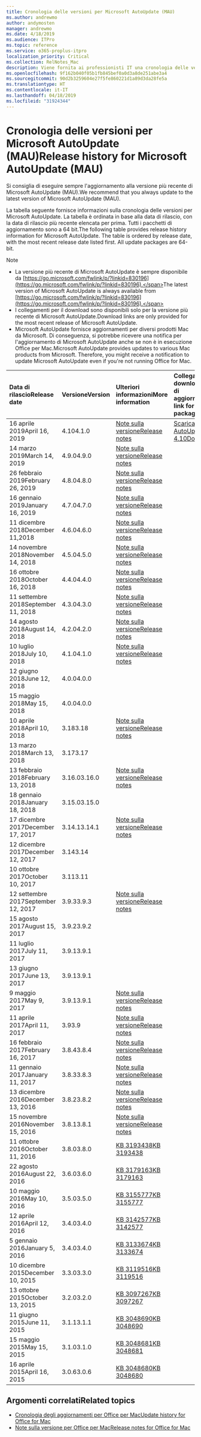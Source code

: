 ```yaml
---
title: Cronologia delle versioni per Microsoft AutoUpdate (MAU)
ms.author: andrewmo
author: andymosten
manager: andrewmo
ms.date: 4/18/2019
ms.audience: ITPro
ms.topic: reference
ms.service: o365-proplus-itpro
localization_priority: Critical
ms.collection: RelNotes_Mac
description: Viene fornita ai professionisti IT una cronologia delle versioni per Microsoft AutoUpdate (MAU)
ms.openlocfilehash: 9f162b040f05b1fb845bef0a0d3a8de251abe3a4
ms.sourcegitcommit: 90d2b3259604e27f5fe860221d1a89d3da28fe5a
ms.translationtype: HT
ms.contentlocale: it-IT
ms.lasthandoff: 04/18/2019
ms.locfileid: "31924344"
---
```

# <a name="release-history-for-microsoft-autoupdate-mau"></a><span data-ttu-id="8c075-103">Cronologia delle versioni per Microsoft AutoUpdate (MAU)</span><span class="sxs-lookup"><span data-stu-id="8c075-103">Release history for Microsoft AutoUpdate (MAU)</span></span>
 
<span data-ttu-id="8c075-104">Si consiglia di eseguire sempre l'aggiornamento alla versione più recente di Microsoft AutoUpdate (MAU).</span><span class="sxs-lookup"><span data-stu-id="8c075-104">We recommend that you always update to the latest version of Microsoft AutoUpdate (MAU).</span></span>

<span data-ttu-id="8c075-p101">La tabella seguente fornisce informazioni sulla cronologia delle versioni per Microsoft AutoUpdate. La tabella è ordinata in base alla data di rilascio, con la data di rilascio più recente elencata per prima. Tutti i pacchetti di aggiornamento sono a 64 bit.</span><span class="sxs-lookup"><span data-stu-id="8c075-p101">The following table provides release history information for Microsoft AutoUpdate. The table is ordered by release date, with the most recent release date listed first. All update packages are 64-bit.</span></span>


> [!NOTE]
> - <span data-ttu-id="8c075-108">La versione più recente di Microsoft AutoUpdate è sempre disponibile da [https://go.microsoft.com/fwlink/p/?linkid=830196](https://go.microsoft.com/fwlink/p/?linkid=830196).</span><span class="sxs-lookup"><span data-stu-id="8c075-108">The latest version of Microsoft AutoUpdate is always available from [https://go.microsoft.com/fwlink/p/?linkid=830196](https://go.microsoft.com/fwlink/p/?linkid=830196).</span></span>
> - <span data-ttu-id="8c075-109">I collegamenti per il download sono disponibili solo per la versione più recente di Microsoft AutoUpdate.</span><span class="sxs-lookup"><span data-stu-id="8c075-109">Download links are only provided for the most recent release of Microsoft AutoUpdate.</span></span>
> - <span data-ttu-id="8c075-p102">Microsoft AutoUpdate fornisce aggiornamenti per diversi prodotti Mac da Microsoft. Di conseguenza, si potrebbe ricevere una notifica per l'aggiornamento di Microsoft AutoUpdate anche se non è in esecuzione Office per Mac.</span><span class="sxs-lookup"><span data-stu-id="8c075-p102">Microsoft AutoUpdate provides updates to various Mac products from Microsoft. Therefore, you might receive a notification to update Microsoft AutoUpdate even if you're not running Office for Mac.</span></span>
  
|<span data-ttu-id="8c075-112">**Data di rilascio**</span><span class="sxs-lookup"><span data-stu-id="8c075-112">**Release date**</span></span>|<span data-ttu-id="8c075-113">**Versione**</span><span class="sxs-lookup"><span data-stu-id="8c075-113">**Version**</span></span>|<span data-ttu-id="8c075-114">**Ulteriori informazioni**</span><span class="sxs-lookup"><span data-stu-id="8c075-114">**More information**</span></span>|<span data-ttu-id="8c075-115">**Collegamento per il download del pacchetto di aggiornamento**</span><span class="sxs-lookup"><span data-stu-id="8c075-115">**Download link for the update package**</span></span>|
|:-----|:-----|:-----|:-----|
|<span data-ttu-id="8c075-116">16 aprile 2019</span><span class="sxs-lookup"><span data-stu-id="8c075-116">April 16, 2019</span></span> <br/>|<span data-ttu-id="8c075-117">4.10</span><span class="sxs-lookup"><span data-stu-id="8c075-117">4.1.0</span></span> <br/> | [<span data-ttu-id="8c075-118">Note sulla versione</span><span class="sxs-lookup"><span data-stu-id="8c075-118">Release notes</span></span>](release-notes-office-for-mac.md#April-2019-release) <br/> |[<span data-ttu-id="8c075-119">Scarica Microsoft AutoUpdate 4.10</span><span class="sxs-lookup"><span data-stu-id="8c075-119">Download MAU 4.10</span></span>](https://go.microsoft.com/fwlink/p/?linkid=830196) <br/> |
|<span data-ttu-id="8c075-120">14 marzo 2019</span><span class="sxs-lookup"><span data-stu-id="8c075-120">March 14, 2019</span></span> <br/>|<span data-ttu-id="8c075-121">4.9.0</span><span class="sxs-lookup"><span data-stu-id="8c075-121">4.9.0</span></span> <br/> | [<span data-ttu-id="8c075-122">Note sulla versione</span><span class="sxs-lookup"><span data-stu-id="8c075-122">Release notes</span></span>](release-notes-office-for-mac.md#march-2019-release) <br/> | <br/> |
|<span data-ttu-id="8c075-123">26 febbraio 2019</span><span class="sxs-lookup"><span data-stu-id="8c075-123">February 26, 2019</span></span> <br/>|<span data-ttu-id="8c075-124">4.8.0</span><span class="sxs-lookup"><span data-stu-id="8c075-124">4.8.0</span></span> <br/> | [<span data-ttu-id="8c075-125">Note sulla versione</span><span class="sxs-lookup"><span data-stu-id="8c075-125">Release notes</span></span>](release-notes-office-for-mac.md#january-2019-release) <br/> |<br/> |
|<span data-ttu-id="8c075-126">16 gennaio 2019</span><span class="sxs-lookup"><span data-stu-id="8c075-126">January 16, 2019</span></span> <br/>|<span data-ttu-id="8c075-127">4.7.0</span><span class="sxs-lookup"><span data-stu-id="8c075-127">4.7.0</span></span> <br/> | [<span data-ttu-id="8c075-128">Note sulla versione</span><span class="sxs-lookup"><span data-stu-id="8c075-128">Release notes</span></span>](release-notes-office-for-mac.md#january-2019-release) <br/> | |
|<span data-ttu-id="8c075-129">11 dicembre 2018</span><span class="sxs-lookup"><span data-stu-id="8c075-129">December 11,2018</span></span> <br/>|<span data-ttu-id="8c075-130">4.6.0</span><span class="sxs-lookup"><span data-stu-id="8c075-130">4.6.0</span></span> <br/> | [<span data-ttu-id="8c075-131">Note sulla versione</span><span class="sxs-lookup"><span data-stu-id="8c075-131">Release notes</span></span>](release-notes-office-for-mac.md#december-2018-release) <br/> ||
|<span data-ttu-id="8c075-132">14 novembre 2018</span><span class="sxs-lookup"><span data-stu-id="8c075-132">November 14, 2018</span></span> <br/> |<span data-ttu-id="8c075-133">4.5.0</span><span class="sxs-lookup"><span data-stu-id="8c075-133">4.5.0</span></span> <br/> |[<span data-ttu-id="8c075-134">Note sulla versione</span><span class="sxs-lookup"><span data-stu-id="8c075-134">Release notes</span></span>](release-notes-office-for-mac.md#november-2018-release) <br/> | |
|<span data-ttu-id="8c075-135">16 ottobre 2018</span><span class="sxs-lookup"><span data-stu-id="8c075-135">October 16, 2018</span></span> <br/> |<span data-ttu-id="8c075-136">4.4.0</span><span class="sxs-lookup"><span data-stu-id="8c075-136">4.4.0</span></span> <br/> |[<span data-ttu-id="8c075-137">Note sulla versione</span><span class="sxs-lookup"><span data-stu-id="8c075-137">Release notes</span></span>](release-notes-office-for-mac.md#october-2018-release) <br/> | |
|<span data-ttu-id="8c075-138">11 settembre 2018</span><span class="sxs-lookup"><span data-stu-id="8c075-138">September 11, 2018</span></span>  <br/> |<span data-ttu-id="8c075-139">4.3.0</span><span class="sxs-lookup"><span data-stu-id="8c075-139">4.3.0</span></span>  <br/> |[<span data-ttu-id="8c075-140">Note sulla versione</span><span class="sxs-lookup"><span data-stu-id="8c075-140">Release notes</span></span>](release-notes-office-for-mac.md#september-2018-release) <br/> | |
|<span data-ttu-id="8c075-141">14 agosto 2018</span><span class="sxs-lookup"><span data-stu-id="8c075-141">August 14, 2018</span></span>  <br/> |<span data-ttu-id="8c075-142">4.2.0</span><span class="sxs-lookup"><span data-stu-id="8c075-142">4.2.0</span></span>  <br/> |[<span data-ttu-id="8c075-143">Note sulla versione</span><span class="sxs-lookup"><span data-stu-id="8c075-143">Release notes</span></span>](release-notes-office-for-mac.md#august-2018-release) <br/> | |
|<span data-ttu-id="8c075-144">10 luglio 2018</span><span class="sxs-lookup"><span data-stu-id="8c075-144">July 10, 2018</span></span>  <br/> |<span data-ttu-id="8c075-145">4.1.0</span><span class="sxs-lookup"><span data-stu-id="8c075-145">4.1.0</span></span>  <br/> |[<span data-ttu-id="8c075-146">Note sulla versione</span><span class="sxs-lookup"><span data-stu-id="8c075-146">Release notes</span></span>](release-notes-office-for-mac.md#july-2018-release) <br/> | |
|<span data-ttu-id="8c075-147">12 giugno 2018</span><span class="sxs-lookup"><span data-stu-id="8c075-147">June 12, 2018</span></span>  <br/> |<span data-ttu-id="8c075-148">4.0.0</span><span class="sxs-lookup"><span data-stu-id="8c075-148">4.0.0</span></span>  <br/> |||
|<span data-ttu-id="8c075-149">15 maggio 2018</span><span class="sxs-lookup"><span data-stu-id="8c075-149">May 15, 2018</span></span>  <br/> |<span data-ttu-id="8c075-150">4.0.0</span><span class="sxs-lookup"><span data-stu-id="8c075-150">4.0.0</span></span>  <br/> |||
|<span data-ttu-id="8c075-151">10 aprile 2018</span><span class="sxs-lookup"><span data-stu-id="8c075-151">April 10, 2018</span></span>  <br/> |<span data-ttu-id="8c075-152">3.18</span><span class="sxs-lookup"><span data-stu-id="8c075-152">3.18</span></span>  <br/> |[<span data-ttu-id="8c075-153">Note sulla versione</span><span class="sxs-lookup"><span data-stu-id="8c075-153">Release notes</span></span>](release-notes-office-for-mac.md#april-2018-release) <br/> ||
|<span data-ttu-id="8c075-154">13 marzo 2018</span><span class="sxs-lookup"><span data-stu-id="8c075-154">March 13, 2018</span></span>  <br/> |<span data-ttu-id="8c075-155">3.17</span><span class="sxs-lookup"><span data-stu-id="8c075-155">3.17</span></span>  <br/> |||
|<span data-ttu-id="8c075-156">13 febbraio 2018</span><span class="sxs-lookup"><span data-stu-id="8c075-156">February 13, 2018</span></span>  <br/> |<span data-ttu-id="8c075-157">3.16.0</span><span class="sxs-lookup"><span data-stu-id="8c075-157">3.16.0</span></span>  <br/> |[<span data-ttu-id="8c075-158">Note sulla versione</span><span class="sxs-lookup"><span data-stu-id="8c075-158">Release notes</span></span>](release-notes-office-for-mac.md#february-2018-release) <br/> | <br/> |
|<span data-ttu-id="8c075-159">18 gennaio 2018</span><span class="sxs-lookup"><span data-stu-id="8c075-159">January 18, 2018</span></span>  <br/> |<span data-ttu-id="8c075-160">3.15.0</span><span class="sxs-lookup"><span data-stu-id="8c075-160">3.15.0</span></span>  <br/> |<br/> |
|<span data-ttu-id="8c075-161">17 dicembre 2017</span><span class="sxs-lookup"><span data-stu-id="8c075-161">December 17, 2017</span></span>  <br/> |<span data-ttu-id="8c075-162">3.14.1</span><span class="sxs-lookup"><span data-stu-id="8c075-162">3.14.1</span></span>  <br/> |[<span data-ttu-id="8c075-163">Note sulla versione</span><span class="sxs-lookup"><span data-stu-id="8c075-163">Release notes</span></span>](release-notes-office-for-mac.md#december-2017-release) <br/> | <br/> |
|<span data-ttu-id="8c075-164">12 dicembre 2017</span><span class="sxs-lookup"><span data-stu-id="8c075-164">December 12, 2017</span></span>  <br/> |<span data-ttu-id="8c075-165">3.14</span><span class="sxs-lookup"><span data-stu-id="8c075-165">3.14</span></span>  <br/> ||  <br/> |
|<span data-ttu-id="8c075-166">10 ottobre 2017</span><span class="sxs-lookup"><span data-stu-id="8c075-166">October 10, 2017</span></span>  <br/> |<span data-ttu-id="8c075-167">3.11</span><span class="sxs-lookup"><span data-stu-id="8c075-167">3.11</span></span>  <br/> ||<br/> |
|<span data-ttu-id="8c075-168">12 settembre 2017</span><span class="sxs-lookup"><span data-stu-id="8c075-168">September 12, 2017</span></span>  <br/> |<span data-ttu-id="8c075-169">3.9.3</span><span class="sxs-lookup"><span data-stu-id="8c075-169">3.9.3</span></span>  <br/> |[<span data-ttu-id="8c075-170">Note sulla versione</span><span class="sxs-lookup"><span data-stu-id="8c075-170">Release notes</span></span>](release-notes-office-for-mac.md#september-2017-release) <br/> |<br/> |
|<span data-ttu-id="8c075-171">15 agosto 2017</span><span class="sxs-lookup"><span data-stu-id="8c075-171">August 15, 2017</span></span>  <br/> |<span data-ttu-id="8c075-172">3.9.2</span><span class="sxs-lookup"><span data-stu-id="8c075-172">3.9.2</span></span>  <br/> || <br/> |
|<span data-ttu-id="8c075-173">11 luglio 2017</span><span class="sxs-lookup"><span data-stu-id="8c075-173">July 11, 2017</span></span>  <br/> |<span data-ttu-id="8c075-174">3.9.1</span><span class="sxs-lookup"><span data-stu-id="8c075-174">3.9.1</span></span>  <br/> || <br/> |
|<span data-ttu-id="8c075-175">13 giugno 2017</span><span class="sxs-lookup"><span data-stu-id="8c075-175">June 13, 2017</span></span>  <br/> |<span data-ttu-id="8c075-176">3.9.1</span><span class="sxs-lookup"><span data-stu-id="8c075-176">3.9.1</span></span>  <br/> || <br/> |
|<span data-ttu-id="8c075-177">9 maggio 2017</span><span class="sxs-lookup"><span data-stu-id="8c075-177">May 9, 2017</span></span>  <br/> |<span data-ttu-id="8c075-178">3.9.1</span><span class="sxs-lookup"><span data-stu-id="8c075-178">3.9.1</span></span>  <br/> |[<span data-ttu-id="8c075-179">Note sulla versione</span><span class="sxs-lookup"><span data-stu-id="8c075-179">Release notes</span></span>](release-notes-office-for-mac.md#may-2017-release) <br/> | <br/> |
|<span data-ttu-id="8c075-180">11 aprile 2017</span><span class="sxs-lookup"><span data-stu-id="8c075-180">April 11, 2017</span></span>  <br/> |<span data-ttu-id="8c075-181">3.9</span><span class="sxs-lookup"><span data-stu-id="8c075-181">3.9</span></span>  <br/> |[<span data-ttu-id="8c075-182">Note sulla versione</span><span class="sxs-lookup"><span data-stu-id="8c075-182">Release notes</span></span>](release-notes-office-for-mac.md#april-2017-release) <br/> |  <br/> |
|<span data-ttu-id="8c075-183">16 febbraio 2017</span><span class="sxs-lookup"><span data-stu-id="8c075-183">February 16, 2017</span></span>  <br/> |<span data-ttu-id="8c075-184">3.8.4</span><span class="sxs-lookup"><span data-stu-id="8c075-184">3.8.4</span></span>  <br/> |[<span data-ttu-id="8c075-185">Note sulla versione</span><span class="sxs-lookup"><span data-stu-id="8c075-185">Release notes</span></span>](release-notes-office-for-mac.md#february-2017-release) <br/> | <br/> |
|<span data-ttu-id="8c075-186">11 gennaio 2017</span><span class="sxs-lookup"><span data-stu-id="8c075-186">January 11, 2017</span></span>  <br/> |<span data-ttu-id="8c075-187">3.8.3</span><span class="sxs-lookup"><span data-stu-id="8c075-187">3.8.3</span></span>  <br/> |[<span data-ttu-id="8c075-188">Note sulla versione</span><span class="sxs-lookup"><span data-stu-id="8c075-188">Release notes</span></span>](release-notes-office-for-mac.md#january-2017-release) <br/> | <br/> |
|<span data-ttu-id="8c075-189">13 dicembre 2016</span><span class="sxs-lookup"><span data-stu-id="8c075-189">December 13, 2016</span></span>  <br/> |<span data-ttu-id="8c075-190">3.8.2</span><span class="sxs-lookup"><span data-stu-id="8c075-190">3.8.2</span></span>  <br/> |[<span data-ttu-id="8c075-191">Note sulla versione</span><span class="sxs-lookup"><span data-stu-id="8c075-191">Release notes</span></span>](release-notes-office-for-mac.md#december-2016-release) <br/> | <br/> |
|<span data-ttu-id="8c075-192">15 novembre 2016</span><span class="sxs-lookup"><span data-stu-id="8c075-192">November 15, 2016</span></span>  <br/> |<span data-ttu-id="8c075-193">3.8.1</span><span class="sxs-lookup"><span data-stu-id="8c075-193">3.8.1</span></span>  <br/> |[<span data-ttu-id="8c075-194">Note sulla versione</span><span class="sxs-lookup"><span data-stu-id="8c075-194">Release notes</span></span>](release-notes-office-for-mac.md#november-2016-release) <br/> | <br/> |
|<span data-ttu-id="8c075-195">11 ottobre 2016</span><span class="sxs-lookup"><span data-stu-id="8c075-195">October 11, 2016</span></span>  <br/> |<span data-ttu-id="8c075-196">3.8.0</span><span class="sxs-lookup"><span data-stu-id="8c075-196">3.8.0</span></span>  <br/> |[<span data-ttu-id="8c075-197">KB 3193438</span><span class="sxs-lookup"><span data-stu-id="8c075-197">KB 3193438</span></span>](https://support.microsoft.com/kb/3193438) <br/> | <br/> |
|<span data-ttu-id="8c075-198">22 agosto 2016</span><span class="sxs-lookup"><span data-stu-id="8c075-198">August 22, 2016</span></span>  <br/> |<span data-ttu-id="8c075-199">3.6.0</span><span class="sxs-lookup"><span data-stu-id="8c075-199">3.6.0</span></span>  <br/> |[<span data-ttu-id="8c075-200">KB 3179163</span><span class="sxs-lookup"><span data-stu-id="8c075-200">KB 3179163</span></span>](https://support.microsoft.com/kb/3179163) <br/> | <br/> |
|<span data-ttu-id="8c075-201">10 maggio 2016</span><span class="sxs-lookup"><span data-stu-id="8c075-201">May 10, 2016</span></span>  <br/> |<span data-ttu-id="8c075-202">3.5.0</span><span class="sxs-lookup"><span data-stu-id="8c075-202">3.5.0</span></span>  <br/> |[<span data-ttu-id="8c075-203">KB 3155777</span><span class="sxs-lookup"><span data-stu-id="8c075-203">KB 3155777</span></span>](https://support.microsoft.com/kb/3155777) <br/> | <br/> |
|<span data-ttu-id="8c075-204">12 aprile 2016</span><span class="sxs-lookup"><span data-stu-id="8c075-204">April 12, 2016</span></span>  <br/> |<span data-ttu-id="8c075-205">3.4.0</span><span class="sxs-lookup"><span data-stu-id="8c075-205">3.4.0</span></span>  <br/> |[<span data-ttu-id="8c075-206">KB 3142577</span><span class="sxs-lookup"><span data-stu-id="8c075-206">KB 3142577</span></span>](https://support.microsoft.com/kb/3142577) <br/> | <br/> |
|<span data-ttu-id="8c075-207">5 gennaio 2016</span><span class="sxs-lookup"><span data-stu-id="8c075-207">January 5, 2016</span></span>  <br/> |<span data-ttu-id="8c075-208">3.4.0</span><span class="sxs-lookup"><span data-stu-id="8c075-208">3.4.0</span></span>  <br/> |[<span data-ttu-id="8c075-209">KB 3133674</span><span class="sxs-lookup"><span data-stu-id="8c075-209">KB 3133674</span></span>](https://support.microsoft.com/kb/3133674) <br/> | <br/> |
|<span data-ttu-id="8c075-210">10 dicembre 2015</span><span class="sxs-lookup"><span data-stu-id="8c075-210">December 10, 2015</span></span>  <br/> |<span data-ttu-id="8c075-211">3.3.0</span><span class="sxs-lookup"><span data-stu-id="8c075-211">3.3.0</span></span>  <br/> |[<span data-ttu-id="8c075-212">KB 3119516</span><span class="sxs-lookup"><span data-stu-id="8c075-212">KB 3119516</span></span>](https://support.microsoft.com/kb/3119516) <br/> | <br/> |
|<span data-ttu-id="8c075-213">13 ottobre 2015</span><span class="sxs-lookup"><span data-stu-id="8c075-213">October 13, 2015</span></span>  <br/> |<span data-ttu-id="8c075-214">3.2.0</span><span class="sxs-lookup"><span data-stu-id="8c075-214">3.2.0</span></span>  <br/> |[<span data-ttu-id="8c075-215">KB 3097267</span><span class="sxs-lookup"><span data-stu-id="8c075-215">KB 3097267</span></span>](https://support.microsoft.com/kb/3097267) <br/> | <br/> |
|<span data-ttu-id="8c075-216">11 giugno 2015</span><span class="sxs-lookup"><span data-stu-id="8c075-216">June 11, 2015</span></span>  <br/> |<span data-ttu-id="8c075-217">3.1.1</span><span class="sxs-lookup"><span data-stu-id="8c075-217">3.1.1</span></span>  <br/> |[<span data-ttu-id="8c075-218">KB 3048690</span><span class="sxs-lookup"><span data-stu-id="8c075-218">KB 3048690</span></span>](https://support.microsoft.com/kb/3048690) <br/> | <br/> |
|<span data-ttu-id="8c075-219">15 maggio 2015</span><span class="sxs-lookup"><span data-stu-id="8c075-219">May 15, 2015</span></span>  <br/> |<span data-ttu-id="8c075-220">3.1.0</span><span class="sxs-lookup"><span data-stu-id="8c075-220">3.1.0</span></span>  <br/> |[<span data-ttu-id="8c075-221">KB 3048681</span><span class="sxs-lookup"><span data-stu-id="8c075-221">KB 3048681</span></span>](https://support.microsoft.com/kb/3048681) <br/> | <br/> |
|<span data-ttu-id="8c075-222">16 aprile 2015</span><span class="sxs-lookup"><span data-stu-id="8c075-222">April 16, 2015</span></span>  <br/> |<span data-ttu-id="8c075-223">3.0.6</span><span class="sxs-lookup"><span data-stu-id="8c075-223">3.0.6</span></span>  <br/> |[<span data-ttu-id="8c075-224">KB 3048680</span><span class="sxs-lookup"><span data-stu-id="8c075-224">KB 3048680</span></span>](https://support.microsoft.com/kb/3048680) <br/> | <br/> |

## <a name="related-topics"></a><span data-ttu-id="8c075-225">Argomenti correlati</span><span class="sxs-lookup"><span data-stu-id="8c075-225">Related topics</span></span>

- [<span data-ttu-id="8c075-226">Cronologia degli aggiornamenti per Office per Mac</span><span class="sxs-lookup"><span data-stu-id="8c075-226">Update history for Office for Mac</span></span>](update-history-office-for-mac.md)
- [<span data-ttu-id="8c075-227">Note sulla versione per Office per Mac</span><span class="sxs-lookup"><span data-stu-id="8c075-227">Release notes for Office for Mac</span></span>](release-notes-office-for-mac.md) 